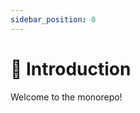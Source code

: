 ```yaml
---
sidebar_position: 0
---
```


# 🧭 Introduction

Welcome to the monorepo!

<!--
- 🧰 What this repo is for
- 📦 What's included (apps, packages)
- 👤 Who should use it
- 🔍 Quick overview or diagram
-->
